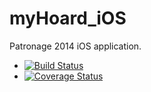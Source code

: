 myHoard_iOS
===========

Patronage 2014 iOS application.

* [![Build Status](https://travis-ci.org/blstream/myHoard_iOS.png?branch=master)](https://travis-ci.org/blstream/myHoard_iOS)
* [![Coverage Status](https://coveralls.io/repos/blstream/myHoard_iOS/badge.png?branch=master)](https://coveralls.io/r/blstream/myHoard_iOS?branch=master)
